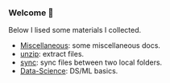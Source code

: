 ### Welcome 👋

Below I lised some materials I collected.

<!--
**imjliang/imjliang** is a ✨ _special_ ✨ repository because its `README.md` (this file) appears on your GitHub profile.

Here are some ideas to get you started:

- 🔭 I’m currently working on ...
- 🌱 I’m currently learning ...
- 👯 I’m looking to collaborate on ...
- 🤔 I’m looking for help with ...
- 💬 Ask me about ...
- 📫 How to reach me: ...
- 😄 Pronouns: ...
- ⚡ Fun fact: ...
-->

  - [Miscellaneous](https://github.com/jinjin-liang/Miscellaneous): some miscellaneous docs.
  - [unzip](https://github.com/imjliang/unzip/tree/master): extract files.
  - [sync](https://github.com/imjliang/sync): sync files between two local folders.
  - [Data-Science](https://github.com/jinjin-liang/Data-Science): DS/ML basics.
